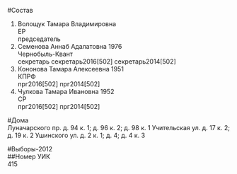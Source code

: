 #Состав  
1. Волощук Тамара Владимировна  
    ЕР  
    председатель  
2. Семенова Аннаб Адалатовна 1976  
    Чернобыль-Квант  
    секретарь секретарь2016[502] секретарь2014[502]  
3. Кононова Тамара Алексеевна 1951  
    КПРФ  
    прг2016[502] прг2014[502]  
4. Чулкова Тамара Ивановна 1952  
    СР  
    прг2016[502] прг2014[502]  
  
#Дома  
Луначарского пр. д. 94 к. 1; д. 96 к. 2; д. 98 к. 1 Учительская ул. д. 17 к. 2; д. 19 к. 2 Ушинского ул. д. 2 к. 1; д. 4; д. 4 к. 3  
  
#Выборы-2012  
##Номер УИК  
415  
